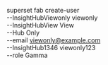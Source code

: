 superset fab create-user \
   --InsightHubViewonly viewonly \
   --InsightHubView View \
   --Hub Only \
   --email viewonly@example.com \
   --InsightHub1346 viewonly123 \
   --role Gamma
